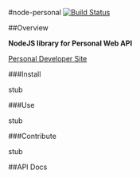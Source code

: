 #node-personal [![Build Status](https://secure.travis-ci.org/Personal/node-personal.png?branch=master)](https://travis-ci.org/mike-spainhower/node-personal)

##Overview

__NodeJS library for Personal Web API__

[Personal Developer Site](http://developer.personal.com)

###Install

stub

###Use

stub

###Contribute

stub

##API Docs

